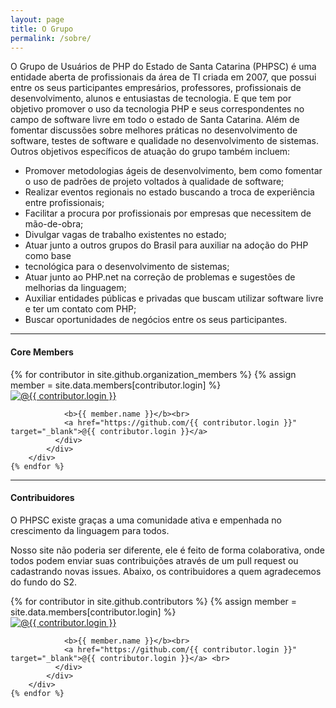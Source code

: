 ```yaml
---
layout: page
title: O Grupo
permalink: /sobre/
---
```

O Grupo de Usuários de PHP do Estado de Santa Catarina (PHPSC) é uma entidade aberta de
profissionais da área de TI criada em 2007, que possui entre os seus participantes empresários,
professores, profissionais de desenvolvimento, alunos e entusiastas de tecnologia. E que tem
por objetivo promover o uso da tecnologia PHP e seus correspondentes no campo de software
livre em todo o estado de Santa Catarina. Além de fomentar discussões sobre melhores práticas
no desenvolvimento de software, testes de software e qualidade no desenvolvimento de
sistemas. Outros objetivos específicos de atuação do grupo também incluem:

- Promover metodologias ágeis de desenvolvimento, bem como fomentar o uso de
padrões de projeto voltados à qualidade de software;
- Realizar eventos regionais no estado buscando a troca de experiência entre profissionais;
- Facilitar a procura por profissionais por empresas que necessitem de mão-de-obra;
- Divulgar vagas de trabalho existentes no estado;
- Atuar junto a outros grupos do Brasil para auxiliar na adoção do PHP como base
- tecnológica para o desenvolvimento de sistemas;
- Atuar junto ao PHP.net na correção de problemas e sugestões de melhorias da
linguagem;
- Auxiliar entidades públicas e privadas que buscam utilizar software livre e ter um contato
com PHP;
- Buscar oportunidades de negócios entre os seus participantes.

<hr>

<h4>Core Members</h4>

<div class="row">
    {% for contributor in site.github.organization_members %}
        {% assign member = site.data.members[contributor.login] %}
        <div class="col-md-2">
            <div class="panel panel-default">
              <div class="panel-body">
                <a href="https://github.com/{{ contributor.github }}" target="_blank">
                  <img src="{{ contributor.avatar_url }}" class="img-rounded img-responsive" alt="@{{ contributor.login }}">
                </a>
                    
                <b>{{ member.name }}</b><br>
                <a href="https://github.com/{{ contributor.login }}" target="_blank">@{{ contributor.login }}</a>
              </div>
            </div>
        </div>
    {% endfor %}
</div>

<hr>

<h4>Contribuidores</h4>
<p>O PHPSC existe graças a uma comunidade ativa e empenhada no crescimento da linguagem para todos.</p>
<p>
    Nosso site não poderia ser diferente, ele é feito de forma colaborativa, onde todos podem enviar suas contribuições 
    através de um pull request ou cadastrando novas issues. Abaixo, os contribuidores a quem agradecemos do fundo do S2.
</p>

<div class="row">
    {% for contributor in site.github.contributors %}
        {% assign member = site.data.members[contributor.login] %}
        <div class="col-md-2">
            <div class="panel panel-default">
              <div class="panel-body">
                <a href="https://github.com/{{ contributor.login }}" target="_blank">
                  <img src="{{ contributor.avatar_url }}" class="img-rounded img-responsive" alt="@{{ contributor.login }}">
                </a>
                    
                <b>{{ member.name }}</b><br>
                <a href="https://github.com/{{ contributor.login }}" target="_blank">@{{ contributor.login }}</a> <br>
              </div>
            </div>
        </div>
    {% endfor %}
</div>
